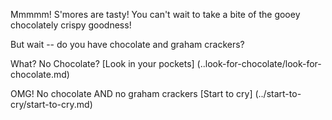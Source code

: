 Mmmmm! S'mores are tasty!  You can't wait to take a bite of the gooey chocolately crispy goodness!

But wait -- do you have chocolate and graham crackers?

What? No Chocolate? [Look in your pockets]  (..look-for-chocolate/look-for-chocolate.md)

OMG!  No chocolate AND no graham crackers [Start to cry] (../start-to-cry/start-to-cry.md)
